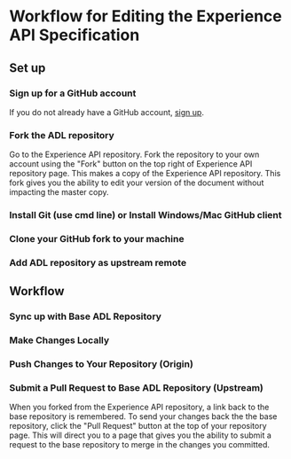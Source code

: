 # Workflow for Editing the Experience API Specification

## Set up

### Sign up for a GitHub account
If you do not already have a GitHub account, [sign up](https://github.com/signup/free).

### Fork the ADL repository
Go to the Experience API repository. Fork the repository to your own account using 
the "Fork" button on the top right of Experience API repository page. This makes a 
copy of the Experience API repository. This fork gives you the ability to edit your 
version of the document without impacting the master copy.

### Install Git (use cmd line) or Install Windows/Mac GitHub client

### Clone your GitHub fork to your machine

### Add ADL repository as upstream remote


## Workflow

### Sync up with Base ADL Repository

### Make Changes Locally

### Push Changes to Your Repository (Origin)

### Submit a Pull Request to Base ADL Repository (Upstream)
When you forked from the Experience API repository, a link back to the base repository 
is remembered. To send your changes back the the base repository, click the "Pull Request" 
button at the top of your repository page. This will direct you to a page that gives 
you the ability to submit a request to the base repository to merge in the changes you 
committed.

